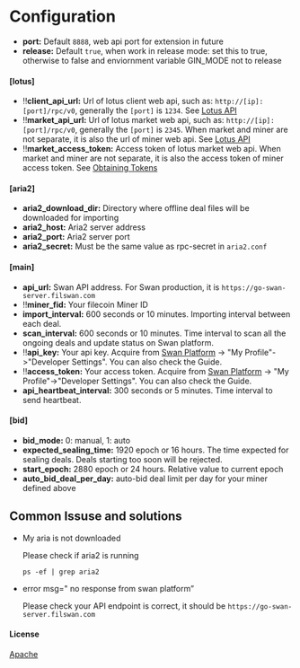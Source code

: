 # Configuration

* **port:** Default `8888`, web api port for extension in future
* **release:** Default `true`, when work in release mode: set this to true, otherwise to false and enviornment variable GIN\_MODE not to release

#### \[lotus]

* ‼️**client\_api\_url:** Url of lotus client web api, such as: `http://[ip]:[port]/rpc/v0`, generally the `[port]` is `1234`. See [Lotus API](https://docs.filecoin.io/reference/lotus-api/)
* ‼️**market\_api\_url:** Url of lotus market web api, such as: `http://[ip]:[port]/rpc/v0`, generally the `[port]` is `2345`. When market and miner are not separate, it is also the url of miner web api. See [Lotus API](https://docs.filecoin.io/reference/lotus-api/)
* ‼️**market\_access\_token:** Access token of lotus market web api. When market and miner are not separate, it is also the access token of miner access token. See [Obtaining Tokens](https://docs.filecoin.io/build/lotus/api-tokens/#obtaining-tokens)

#### \[aria2]

* **aria2\_download\_dir:** Directory where offline deal files will be downloaded for importing
* **aria2\_host:** Aria2 server address
* **aria2\_port:** Aria2 server port
* **aria2\_secret:** Must be the same value as rpc-secret in `aria2.conf`

#### \[main]

* **api\_url:** Swan API address. For Swan production, it is `https://go-swan-server.filswan.com`
* ‼️**miner\_fid:** Your filecoin Miner ID
* **import\_interval:** 600 seconds or 10 minutes. Importing interval between each deal.
* **scan\_interval:** 600 seconds or 10 minutes. Time interval to scan all the ongoing deals and update status on Swan platform.
* ‼️**api\_key:** Your api key. Acquire from [Swan Platform](https://console.filswan.com/#/dashboard) -> "My Profile"->"Developer Settings". You can also check the Guide.
* ‼️**access\_token:** Your access token. Acquire from [Swan Platform](https://console.filswan.com/#/dashboard) -> "My Profile"->"Developer Settings". You can also check the Guide.
* **api\_heartbeat\_interval:** 300 seconds or 5 minutes. Time interval to send heartbeat.

#### \[bid]

* **bid\_mode:** 0: manual, 1: auto
* **expected\_sealing\_time:** 1920 epoch or 16 hours. The time expected for sealing deals. Deals starting too soon will be rejected.
* **start\_epoch:** 2880 epoch or 24 hours. Relative value to current epoch
* **auto\_bid\_deal\_per\_day:** auto-bid deal limit per day for your miner defined above

## Common Issuse and solutions

*   My aria is not downloaded

    Please check if aria2 is running

    ```
    ps -ef | grep aria2
    ```
*   error msg=" no response from swan platform”

    Please check your API endpoint is correct, it should be `https://go-swan-server.filswan.com`

#### License

[Apache](https://github.com/filswan/go-swan-provider/blob/main/LICENSE)
